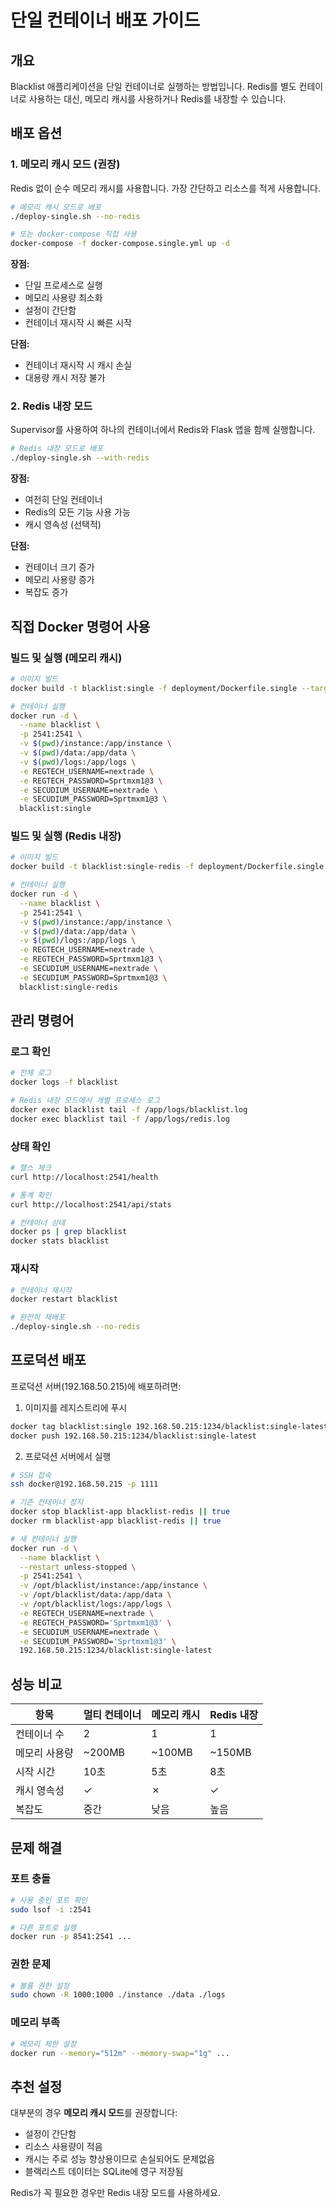 # 단일 컨테이너 배포 가이드

## 개요

Blacklist 애플리케이션을 단일 컨테이너로 실행하는 방법입니다. Redis를 별도 컨테이너로 사용하는 대신, 메모리 캐시를 사용하거나 Redis를 내장할 수 있습니다.

## 배포 옵션

### 1. 메모리 캐시 모드 (권장)
Redis 없이 순수 메모리 캐시를 사용합니다. 가장 간단하고 리소스를 적게 사용합니다.

```bash
# 메모리 캐시 모드로 배포
./deploy-single.sh --no-redis

# 또는 docker-compose 직접 사용
docker-compose -f docker-compose.single.yml up -d
```

**장점:**
- 단일 프로세스로 실행
- 메모리 사용량 최소화
- 설정이 간단함
- 컨테이너 재시작 시 빠른 시작

**단점:**
- 컨테이너 재시작 시 캐시 손실
- 대용량 캐시 저장 불가

### 2. Redis 내장 모드
Supervisor를 사용하여 하나의 컨테이너에서 Redis와 Flask 앱을 함께 실행합니다.

```bash
# Redis 내장 모드로 배포
./deploy-single.sh --with-redis
```

**장점:**
- 여전히 단일 컨테이너
- Redis의 모든 기능 사용 가능
- 캐시 영속성 (선택적)

**단점:**
- 컨테이너 크기 증가
- 메모리 사용량 증가
- 복잡도 증가

## 직접 Docker 명령어 사용

### 빌드 및 실행 (메모리 캐시)
```bash
# 이미지 빌드
docker build -t blacklist:single -f deployment/Dockerfile.single --target production .

# 컨테이너 실행
docker run -d \
  --name blacklist \
  -p 2541:2541 \
  -v $(pwd)/instance:/app/instance \
  -v $(pwd)/data:/app/data \
  -v $(pwd)/logs:/app/logs \
  -e REGTECH_USERNAME=nextrade \
  -e REGTECH_PASSWORD=Sprtmxm1@3 \
  -e SECUDIUM_USERNAME=nextrade \
  -e SECUDIUM_PASSWORD=Sprtmxm1@3 \
  blacklist:single
```

### 빌드 및 실행 (Redis 내장)
```bash
# 이미지 빌드
docker build -t blacklist:single-redis -f deployment/Dockerfile.single --target production-with-redis .

# 컨테이너 실행
docker run -d \
  --name blacklist \
  -p 2541:2541 \
  -v $(pwd)/instance:/app/instance \
  -v $(pwd)/data:/app/data \
  -v $(pwd)/logs:/app/logs \
  -e REGTECH_USERNAME=nextrade \
  -e REGTECH_PASSWORD=Sprtmxm1@3 \
  -e SECUDIUM_USERNAME=nextrade \
  -e SECUDIUM_PASSWORD=Sprtmxm1@3 \
  blacklist:single-redis
```

## 관리 명령어

### 로그 확인
```bash
# 전체 로그
docker logs -f blacklist

# Redis 내장 모드에서 개별 프로세스 로그
docker exec blacklist tail -f /app/logs/blacklist.log
docker exec blacklist tail -f /app/logs/redis.log
```

### 상태 확인
```bash
# 헬스 체크
curl http://localhost:2541/health

# 통계 확인
curl http://localhost:2541/api/stats

# 컨테이너 상태
docker ps | grep blacklist
docker stats blacklist
```

### 재시작
```bash
# 컨테이너 재시작
docker restart blacklist

# 완전히 재배포
./deploy-single.sh --no-redis
```

## 프로덕션 배포

프로덕션 서버(192.168.50.215)에 배포하려면:

1. 이미지를 레지스트리에 푸시
```bash
docker tag blacklist:single 192.168.50.215:1234/blacklist:single-latest
docker push 192.168.50.215:1234/blacklist:single-latest
```

2. 프로덕션 서버에서 실행
```bash
# SSH 접속
ssh docker@192.168.50.215 -p 1111

# 기존 컨테이너 정지
docker stop blacklist-app blacklist-redis || true
docker rm blacklist-app blacklist-redis || true

# 새 컨테이너 실행
docker run -d \
  --name blacklist \
  --restart unless-stopped \
  -p 2541:2541 \
  -v /opt/blacklist/instance:/app/instance \
  -v /opt/blacklist/data:/app/data \
  -v /opt/blacklist/logs:/app/logs \
  -e REGTECH_USERNAME=nextrade \
  -e REGTECH_PASSWORD='Sprtmxm1@3' \
  -e SECUDIUM_USERNAME=nextrade \
  -e SECUDIUM_PASSWORD='Sprtmxm1@3' \
  192.168.50.215:1234/blacklist:single-latest
```

## 성능 비교

| 항목 | 멀티 컨테이너 | 메모리 캐시 | Redis 내장 |
|------|--------------|------------|------------|
| 컨테이너 수 | 2 | 1 | 1 |
| 메모리 사용량 | ~200MB | ~100MB | ~150MB |
| 시작 시간 | 10초 | 5초 | 8초 |
| 캐시 영속성 | ✓ | ✗ | ✓ |
| 복잡도 | 중간 | 낮음 | 높음 |

## 문제 해결

### 포트 충돌
```bash
# 사용 중인 포트 확인
sudo lsof -i :2541

# 다른 포트로 실행
docker run -p 8541:2541 ...
```

### 권한 문제
```bash
# 볼륨 권한 설정
sudo chown -R 1000:1000 ./instance ./data ./logs
```

### 메모리 부족
```bash
# 메모리 제한 설정
docker run --memory="512m" --memory-swap="1g" ...
```

## 추천 설정

대부분의 경우 **메모리 캐시 모드**를 권장합니다:
- 설정이 간단함
- 리소스 사용량이 적음
- 캐시는 주로 성능 향상용이므로 손실되어도 문제없음
- 블랙리스트 데이터는 SQLite에 영구 저장됨

Redis가 꼭 필요한 경우만 Redis 내장 모드를 사용하세요.